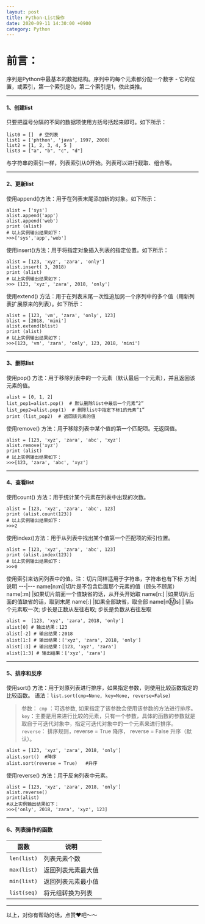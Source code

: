 ```yaml
---
layout: post
title: Python-List操作
date: 2020-09-11 14:30:00 +0900
category: Python
---
```

# 前言：
序列是Python中最基本的数据结构。序列中的每个元素都分配一个数字 - 它的位置，或索引，第一个索引是0，第二个索引是1，依此类推。

---
#### 1、创建list
只要把逗号分隔的不同的数据项使用方括号括起来即可。如下所示：
```
list0 = []  # 空列表
list1 = ['phthon', 'java', 1997, 2000]
list2 = [1, 2, 3, 4, 5 ]
list3 = ["a", "b", "c", "d"]
```
与字符串的索引一样，列表索引从0开始。列表可以进行截取、组合等。

----
#### 2、更新list
使用append()方法：用于在列表末尾添加新的对象。如下所示：
```
alist = ['sys']
alist.append('app')
alist.append('web')
print (alist)
# 以上实例输出结果如下：
>>>['sys','app','web']
```
使用insert()方法：用于将指定对象插入列表的指定位置。如下所示：
```
alist = [123, 'xyz', 'zara', 'only']
alist.insert( 3, 2018)
print (alist)
# 以上实例输出结果如下：
>>> [123, 'xyz', 'zara', 2018, 'only']
```
使用extend() 方法：用于在列表末尾一次性追加另一个序列中的多个值（用新列表扩展原来的列表）。如下所示：
```
alist = [123, 'vm', 'zara', 'only', 123]
blist = [2018, 'mini']
alist.extend(blist)
print (alist)
# 以上实例输出结果如下：
>>>[123, 'vm', 'zara', 'only', 123, 2018, 'mini']
```
----
#### 3、删除list
使用pop() 方法：用于移除列表中的一个元素（默认最后一个元素），并且返回该元素的值。
```
alist = [0, 1, 2]
list_pop1=alist.pop()  # 默认删除list中最后一个元素“2”
list_pop2=alist.pop(1)  # 删除list中指定下标1的元素“1”
print (list_pop2)  # 返回该元素的值
```
使用remove() 方法：用于移除列表中某个值的第一个匹配项。无返回值。
```
alist = [123, 'xyz', 'zara', 'abc', 'xyz']
alist.remove('xyz')
print (alist)
# 以上实例输出结果如下：
>>>[123, 'zara', 'abc', 'xyz']
```
----
#### 4、查看list
使用count() 方法：用于统计某个元素在列表中出现的次数。
```
alist = [123, 'xyz', 'zara', 'abc', 123]
print (alist.count(123))
# 以上实例输出结果如下：
>>>2
```
使用index()方法：用于从列表中找出某个值第一个匹配项的索引位置。
```
alist = [123, 'xyz', 'zara', 'abc', 123]
print (alist.index(123))
# 以上实例输出结果如下：
>>>0
```
使用索引来访问列表中的值。注：切片同样适用于字符串，字符串也有下标
方法|说明
---|---
name[n:m]|切片是不包含后面那个元素的值（顾头不顾尾）
name[:m] |如果切片前面一个值缺省的话，从开头开始取
name[n:] |如果切片后面的值缺省的话，取到末尾
name[:] |如果全部缺省，取全部
name[n:m:s] | 隔`s`个元素取一次; 步长是正数从左往右取; 步长是负数从右往左取
```
alist =  [123, 'xyz', 'zara', 2018, 'only']
alist[0] # 输出结果：123
alist[-2] # 输出结果：2018
alist[1:] # 输出结果：['xyz', 'zara', 2018, 'only']
alist[:3] # 输出结果：[123, 'xyz', 'zara']
alist[1:3] # 输出结果：['xyz', 'zara']
```
----
#### 5、排序和反序
使用sort() 方法：用于对原列表进行排序，如果指定参数，则使用比较函数指定的比较函数。
语法：`list.sort(cmp=None, key=None, reverse=False)`
>参数：
`cmp` ：可选参数, 如果指定了该参数会使用该参数的方法进行排序。
`key`：主要是用来进行比较的元素，只有一个参数，具体的函数的参数就是取自于可迭代对象中，指定可迭代对象中的一个元素来进行排序。
`reverse`： 排序规则，reverse = True 降序， reverse = False 升序（默认）。
```
alist = [123, 'xyz', 'zara', 2018, 'only']
alist.sort()  #降序
alist.sort(reverse = True)   #升序
```
使用reverse() 方法：用于反向列表中元素。
```
alist = [123, 'xyz', 'zara', 2018, 'only']
alist.reverse()
print(alist)
#以上实例输出结果如下：
>>>['only', 2018, 'zara', 'xyz', 123]
```
----
#### 6、列表操作的函数
函数|说明
---|---
`len(list)`|列表元素个数
`max(list)`|返回列表元素最大值
`min(list)`|返回列表元素最小值
`list(seq)`|将元组转换为列表

---
以上，对你有帮助的话，点赞❤️吧～～
